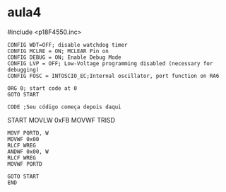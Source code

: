 # aula4

#include <p18F4550.inc>
	
	CONFIG WDT=OFF; disable watchdog timer
	CONFIG MCLRE = ON; MCLEAR Pin on
	CONFIG DEBUG = ON; Enable Debug Mode
	CONFIG LVP = OFF; Low-Voltage programming disabled (necessary for debugging)
	CONFIG FOSC = INTOSCIO_EC;Internal oscillator, port function on RA6 
	
	ORG 0; start code at 0
	GOTO START
	
	CODE ;Seu código começa depois daqui
START
	MOVLW 0xFB
	MOVWF TRISD
	
	MOVF PORTD, W
	MOVWF 0x00
	RLCF WREG
	ANDWF 0x00, W
	RLCF WREG
	MOVWF PORTD
	
	GOTO START
    END
